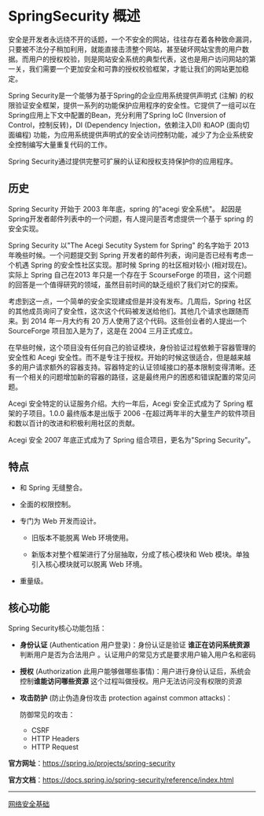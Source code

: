 # SpringSecurity 概述

安全是开发者永远绕不开的话题，一个不安全的网站，往往存在着各种致命漏洞，只要被不法分子稍加利用，就能直接击溃整个网站，甚至破坏网站宝贵的用户数据。而用户的授权校验，则是网站安全系统的典型代表，这也是用户访问网站的第一关，我们需要一个更加安全和可靠的授权校验框架，才能让我们的网站更加稳定。

Spring Security是一个能够为基于Spring的企业应用系统提供声明式 (注解) 的权限验证安全框架，提供一系列的功能保护应用程序的安全性。它提供了一组可以在Spring应用上下文中配置的Bean，充分利用了Spring IoC (Inversion of Control，控制反转)，DI (Dependency Injection，依赖注入DI) 和AOP (面向切面编程) 功能，为应用系统提供声明式的安全访问控制功能，减少了为企业系统安全控制编写大量重复代码的工作。 

Spring Security通过提供完整可扩展的认证和授权支持保护你的应用程序。

## 历史

Spring Security 开始于 2003 年年底，spring 的"acegi 安全系统"。 起因是 Spring开发者邮件列表中的一个问题，有人提问是否考虑提供一个基于 spring 的安全实现。

Spring Security 以"The Acegi Secutity System for Spring" 的名字始于 2013 年晚些时候。一个问题提交到 Spring 开发者的邮件列表，询问是否已经有考虑一个机遇 Spring 的安全性社区实现。那时候 Spring 的社区相对较小 (相对现在)。实际上 Spring 自己在2013 年只是一个存在于 ScourseForge 的项目，这个问题的回答是一个值得研究的领域，虽然目前时间的缺乏组织了我们对它的探索。

考虑到这一点，一个简单的安全实现建成但是并没有发布。几周后，Spring 社区的其他成员询问了安全性，这次这个代码被发送给他们。其他几个请求也跟随而来。到 2014 年一月大约有 20 万人使用了这个代码。这些创业者的人提出一个 SourceForge 项目加入是为了，这是在 2004 三月正式成立。

在早些时候，这个项目没有任何自己的验证模块，身份验证过程依赖于容器管理的安全性和 Acegi 安全性。而不是专注于授权。开始的时候这很适合，但是越来越多的用户请求额外的容器支持。容器特定的认证领域接口的基本限制变得清晰。还有一个相关的问题增加新的容器的路径，这是最终用户的困惑和错误配置的常见问题。

Acegi 安全特定的认证服务介绍。大约一年后，Acegi 安全正式成为了 Spring 框架的子项目。1.0.0 最终版本是出版于 2006 -在超过两年半的大量生产的软件项目和数以百计的改进和积极利用社区的贡献。

Acegi 安全 2007 年底正式成为了 Spring 组合项目，更名为"Spring Security"。

## 特点

- 和 Spring 无缝整合。

- 全面的权限控制。

- 专门为 Web 开发而设计。

  - 旧版本不能脱离 Web 环境使用。

  - 新版本对整个框架进行了分层抽取，分成了核心模块和 Web 模块。单独引入核心模块就可以脱离 Web 环境。

- 重量级。

## 核心功能

Spring Security核心功能包括：

- **身份认证** (Authentication 用户登录)：身份认证是验证 **谁正在访问系统资源** 判断用户是否为合法用户 。认证用户的常见方式是要求用户输入用户名和密码  

- **授权** (Authorization 此用户能够做哪些事情)：用户进行身份认证后，系统会控制**谁能访问哪些资源** 这个过程叫做授权。用户无法访问没有权限的资源

- **攻击防护** (防止伪造身份攻击 protection against common attacks)：

  防御常见的攻击：

  - CSRF
  - HTTP Headers
  - HTTP Request

**官方网址**：https://spring.io/projects/spring-security


**官方文档**：https://docs.spring.io/spring-security/reference/index.html

****

[网络安全基础](../../../Others/NetworkSecurity/index.md)
